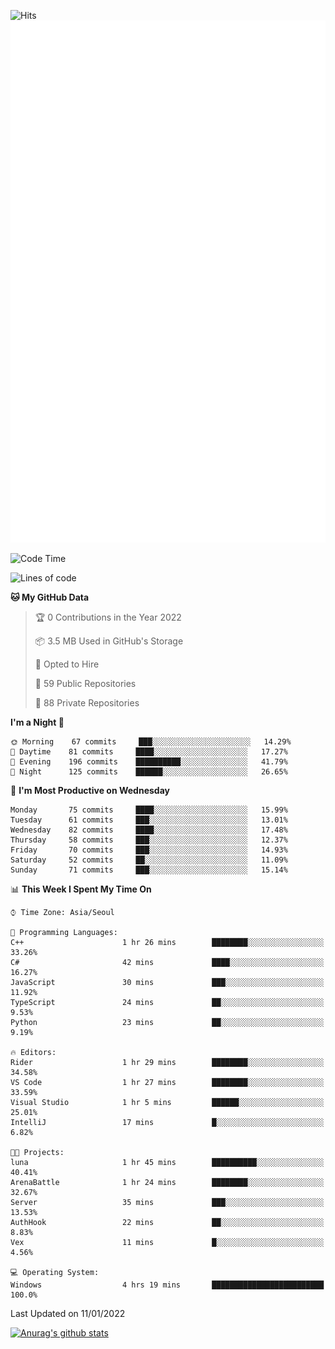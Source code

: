![Hits](https://hits.seeyoufarm.com/api/count/incr/badge.svg?url=https%3A%2F%2Fgithub.com%2Fkokose1234&count_bg=%2379C83D&title_bg=%23555555&icon=apple.svg&icon_color=%23E7E7E7&title=hits&edge_flat=false)
<br/>
![Metrics](https://github.com/kokose1234/kokose1234/blob/main/github-metrics.svg)

<!--START_SECTION:waka-->
![Code Time](http://img.shields.io/badge/Code%20Time-357%20hrs%2012%20mins-blue)

![Lines of code](https://img.shields.io/badge/From%20Hello%20World%20I%27ve%20Written-8%20Million%20lines%20of%20code-blue)

**🐱 My GitHub Data** 

> 🏆 0 Contributions in the Year 2022
 > 
> 📦 3.5 MB Used in GitHub's Storage 
 > 
> 💼 Opted to Hire
 > 
> 📜 59 Public Repositories 
 > 
> 🔑 88 Private Repositories  
 > 
**I'm a Night 🦉** 

```text
🌞 Morning    67 commits     ███░░░░░░░░░░░░░░░░░░░░░░   14.29% 
🌆 Daytime    81 commits     ████░░░░░░░░░░░░░░░░░░░░░   17.27% 
🌃 Evening    196 commits    ██████████░░░░░░░░░░░░░░░   41.79% 
🌙 Night      125 commits    ██████░░░░░░░░░░░░░░░░░░░   26.65%

```
📅 **I'm Most Productive on Wednesday** 

```text
Monday       75 commits     ████░░░░░░░░░░░░░░░░░░░░░   15.99% 
Tuesday      61 commits     ███░░░░░░░░░░░░░░░░░░░░░░   13.01% 
Wednesday    82 commits     ████░░░░░░░░░░░░░░░░░░░░░   17.48% 
Thursday     58 commits     ███░░░░░░░░░░░░░░░░░░░░░░   12.37% 
Friday       70 commits     ███░░░░░░░░░░░░░░░░░░░░░░   14.93% 
Saturday     52 commits     ██░░░░░░░░░░░░░░░░░░░░░░░   11.09% 
Sunday       71 commits     ███░░░░░░░░░░░░░░░░░░░░░░   15.14%

```


📊 **This Week I Spent My Time On** 

```text
⌚︎ Time Zone: Asia/Seoul

💬 Programming Languages: 
C++                      1 hr 26 mins        ████████░░░░░░░░░░░░░░░░░   33.26% 
C#                       42 mins             ████░░░░░░░░░░░░░░░░░░░░░   16.27% 
JavaScript               30 mins             ███░░░░░░░░░░░░░░░░░░░░░░   11.92% 
TypeScript               24 mins             ██░░░░░░░░░░░░░░░░░░░░░░░   9.53% 
Python                   23 mins             ██░░░░░░░░░░░░░░░░░░░░░░░   9.19%

🔥 Editors: 
Rider                    1 hr 29 mins        ████████░░░░░░░░░░░░░░░░░   34.58% 
VS Code                  1 hr 27 mins        ████████░░░░░░░░░░░░░░░░░   33.59% 
Visual Studio            1 hr 5 mins         ██████░░░░░░░░░░░░░░░░░░░   25.01% 
IntelliJ                 17 mins             █░░░░░░░░░░░░░░░░░░░░░░░░   6.82%

🐱‍💻 Projects: 
luna                     1 hr 45 mins        ██████████░░░░░░░░░░░░░░░   40.41% 
ArenaBattle              1 hr 24 mins        ████████░░░░░░░░░░░░░░░░░   32.67% 
Server                   35 mins             ███░░░░░░░░░░░░░░░░░░░░░░   13.53% 
AuthHook                 22 mins             ██░░░░░░░░░░░░░░░░░░░░░░░   8.83% 
Vex                      11 mins             █░░░░░░░░░░░░░░░░░░░░░░░░   4.56%

💻 Operating System: 
Windows                  4 hrs 19 mins       █████████████████████████   100.0%

```


 Last Updated on 11/01/2022
<!--END_SECTION:waka-->

[![Anurag's github stats](https://github-readme-stats.vercel.app/api?username=kokose1234&theme=dracula)](https://github.com/anuraghazra/github-readme-stats)



	
